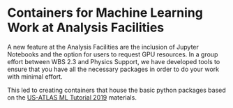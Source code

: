 # Containers for Machine Learning Work at Analysis Facilities

A new feature at the Analysis Facilities are the inclusion of Jupyter Notebooks and the option for users to request GPU resources.
In a group effort between WBS 2.3 and Physics Support, we have developed tools to ensure that you have all the necessary packages in order to do your work with minimal effort.

This led to creating containers that house the basic python packages based on the <a href="https://github.com/usatlas-ml-training" target="_blank" rel="noopener noreferrer">US-ATLAS ML Tutorial 2019</a> materials. 



